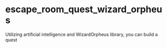 # escape_room_quest_wizard_orpheus
Utilizing artificial intelligence and WizardOrpheus library, you can build a quest 
